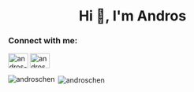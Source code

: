 <h1 align="center">Hi 👋, I'm Andros</h1>

<h3 align="left">Connect with me:</h3>
<p align="left">
<a href="https://linkedin.com/in/andros-clarence-chen" target="blank"><img align="center" src="https://raw.githubusercontent.com/rahuldkjain/github-profile-readme-generator/master/src/images/icons/Social/linked-in-alt.svg" alt="andros-clarence-chen" height="30" width="40" /></a>
<a href="https://codeforces.com/profile/androsc" target="blank"><img align="center" src="https://raw.githubusercontent.com/rahuldkjain/github-profile-readme-generator/master/src/images/icons/Social/codeforces.svg" alt="androsc" height="30" width="40" /></a>
</p>


<p><img align="left" src="https://github-readme-stats.vercel.app/api/top-langs?username=androschen&show_icons=true&locale=en&layout=compact" alt="androschen" /></p>

<p>&nbsp;<img align="center" src="https://github-readme-stats.vercel.app/api?username=androschen&show_icons=true&locale=en" alt="androschen" /></p>
